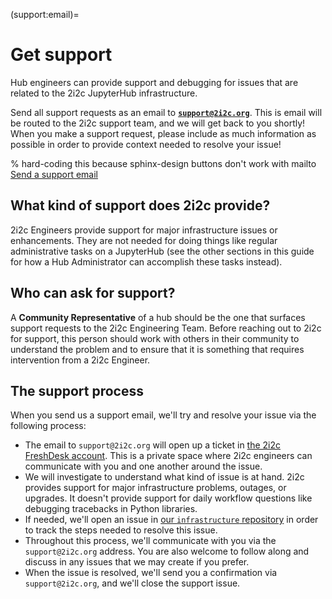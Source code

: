 (support:email)=
# Get support

Hub engineers can provide support and debugging for issues that are related to the 2i2c JupyterHub infrastructure.

Send all support requests as an email to [**`support@2i2c.org`**](mailto:support@2i2c.org).
This is email will be routed to the 2i2c support team, and we will get back to you shortly!
When you make a support request, please include as much information as possible in order to provide context needed to resolve your issue!

% hard-coding this because sphinx-design buttons don't work with mailto
<a class="sd-sphinx-override sd-btn sd-text-wrap sd-btn-primary reference external" href="mailto:support@2i2c.org"><span>Send a support email</span></a>

## What kind of support does 2i2c provide?

2i2c Engineers provide support for major infrastructure issues or enhancements.
They are not needed for doing things like regular administrative tasks on a JupyterHub (see the other sections in this guide for how a Hub Administrator can accomplish these tasks instead).

## Who can ask for support?

A **Community Representative** of a hub should be the one that surfaces support requests to the 2i2c Engineering Team.
Before reaching out to 2i2c for support, this person should work with others in their community to understand the problem and to ensure that it is something that requires intervention from a 2i2c Engineer.

## The support process

When you send us a support email, we'll try and resolve your issue via the following process:

- The email to `support@2i2c.org` will open up a ticket in [the 2i2c FreshDesk account](https://2i2c.freshdesk.com).
  This is a private space where 2i2c engineers can communicate with you and one another around the issue.
- We will investigate to understand what kind of issue is at hand.
  2i2c provides support for major infrastructure problems, outages, or upgrades.
  It doesn't provide support for daily workflow questions like debugging tracebacks in Python libraries.
- If needed, we'll open an issue in [our `infrastructure` repository](https://github.com/2i2c-org/infrastructure) in order to track the steps needed to resolve this issue.
- Throughout this process, we'll communicate with you via the `support@2i2c.org` address. You are also  welcome to follow along and discuss in any issues that we may create if you prefer.
- When the issue is resolved, we'll send you a confirmation via `support@2i2c.org`, and we'll close the support issue.
